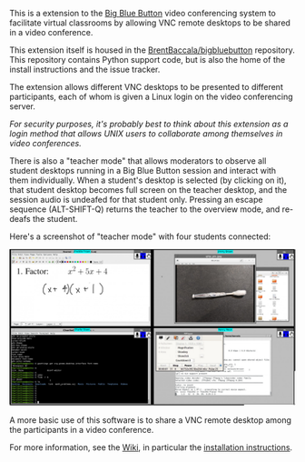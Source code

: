 This is a extension to the
[Big Blue Button](https://bigbluebutton.org/) video conferencing
system to facilitate virtual classrooms by allowing VNC remote
desktops to be shared in a video conference.

This extension itself is housed in the
[BrentBaccala/bigbluebutton](https://github.com/BrentBaccala/bigbluebutton)
repository.  This repository contains Python support code,
but is also the home of the install instructions and the issue tracker.

The extension allows different VNC desktops to be presented to different
participants, each of whom is given a Linux login on the video
conferencing server.

*For security purposes, it's probably best to
think about this extension as a login method that allows UNIX users
to collaborate among themselves in video conferences.*

There is also a "teacher mode" that allows moderators to
observe all student desktops running in a Big Blue Button session and
interact with them individually.  When a student's desktop is selected
(by clicking on it), that student desktop becomes full screen on the
teacher desktop, and the session audio is undeafed for that student
only.  Pressing an escape sequence (ALT-SHIFT-Q) returns the teacher
to the overview mode, and re-deafs the student.

Here's a screenshot of "teacher mode" with four students connected:

![screenshot of a running demo](demo.jpg)

A more basic use of this software is to share a VNC remote desktop
among the participants in a video conference.

For more information, see the [Wiki](../../wiki), in particular the
[installation instructions](../../wiki/Install).
